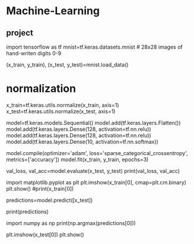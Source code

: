 # Machine-Learning
project
---------------------------

import tensorflow as tf
mnist=tf.keras.datasets.mnist # 28x28 images of hand-writen digits 0-9

(x_train, y_train), (x_test, y_test)=mnist.load_data()

# normalization
x_train=tf.keras.utils.normalize(x_train, axis=1)
x_test=tf.keras.utils.normalize(x_test, axis=1)

model=tf.keras.models.Sequential()
model.add(tf.keras.layers.Flatten())
model.add(tf.keras.layers.Dense(128, activation=tf.nn.relu))
model.add(tf.keras.layers.Dense(128, activation=tf.nn.relu))
model.add(tf.keras.layers.Dense(10, activation=tf.nn.softmax))

model.compile(optimizer='adam',
                loss='sparse_categorical_crossentropy',
                metrics=['accuracy'])
model.fit(x_train, y_train, epochs=3)

val_loss, val_acc=model.evaluate(x_test, y_test)
print(val_loss, val_acc)

import matplotlib.pyplot as plt
plt.imshow(x_train[0], cmap=plt.cm.binary)
plt.show()
#print(x_train[0])

predictions=model.predict([x_test])

print(predictions)

import numpy as np
print(np.argmax(predictions[0]))

plt.imshow(x_test[0])
plt.show()
